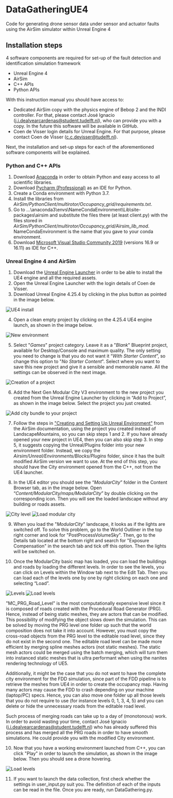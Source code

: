 # DataGatheringUE4
Code for generating drone sensor data under sensor and actuator faults using the AirSim simulator within Unreal Engine 4

## Installation steps

4 software components are required for set-up of the fault detection and identification simulation framework

* Unreal Engine 4
* AirSim
* C++ APIs
* Python APIs

With this instruction manual you should have access to:
* Dedicated AirSim copy with the physics engine of Bebop 2 and the INDI controller. 
For that, please contact José Ignacio ([j.i.dealvearcardenas@student.tudelft.nl](mailto:j.i.dealvearcardenas@student.tudelft.nl)), 
who can provide you with a copy. In the future this software will be available in GitHub.
* Coen de Visser login details for Unreal Engine. For that purpose, 
please contact Coen de Visser ([c.c.devisser@tudelft.nl](mailto:c.c.devisser@tudelft.nl)).

Next, the installation and set-up steps for each of the aforementioned software components will be explained.

### Python and C++ APIs

1. Download [Anaconda](https://www.anaconda.com/) in order to obtain Python and easy access to all scientific libraries.
2. Download [Pycharm (Professional)](https://www.jetbrains.com/pycharm/) as an IDE for Python.
3. Create a Conda environment with Python 3.7.
4. Install the libraries from *AirSim/PythonClient/multirotor/Occupancy_grid/requirements.txt*.
5. Go to ...\anaconda3\envs\NameCondaEnvironment\Lib\site-packages\airsim and substitute the files there
(at least client.py) with the files stored in *AirSim/PythonClient/multirotor/Occupancy_grid/Airsim_lib_mod*. 
NameCondaEnvironment is the name that you gave to your conda environment.
6. Download [Microsoft Visual Studio Community 2019](https://visualstudio.microsoft.com/vs/older-downloads/) (versions 16.9 or 16.11) as IDE for C++.


### Unreal Engine 4 and AirSim

1. Download the [Unreal Engine Launcher](https://www.unrealengine.com/en-US/download) in order to be able to install the UE4 engine and all the required assets.
2. Open the Unreal Engine Launcher with the login details of Coen de Visser.
3. Download Unreal Engine 4.25.4 by clicking in the plus button as pointed in the image below.

![UE4 install](Doc_images/Install_UE4.png)

4. Open a clean empty project by clicking on the 4.25.4 UE4 engine launch, as shown in the image below. 

![New environment](Doc_images/new_env.png)

5. Select "*Games*" project category. Leave it as a "*Blank*" Blueprint project, available for Desktop/Console and maximum quality. 
The only setting you need to change is that you do not want it “*With Starter Content*”, 
so change this option to "*No Starter Content*". Select where you want to save this new project and give it a sensible 
and memorable name. All the settings can be observed in the next image.

![Creation of a project](Doc_images/project_creation.PNG)

6. Add the Next Gen Modular City V3 environment to the new project you created from the Unreal Engine Launcher 
by clicking in “Add to Project”, as shown in the image below. Select the project you just created.

![Add city bundle to your project](Doc_images/add_city_bundle.png)

7. Follow the steps in ["Creating and Setting Up Unreal Environment"](https://microsoft.github.io/AirSim/unreal_custenv/) from the AirSim documentation, 
using the project you created instead of LandscapeMountains, so you can skip steps 1 and 2. 
If you have already opened your new project in UE4, then you can also skip step 3. In step 5, 
it suggests copying the Unreal/Plugins folder into your new environment folder.
Instead, we copy the *Airsim/Unreal/Environments/Blocks/Plugins* folder, 
since it has the built modified AirSim version we want to use. At the end of this step, you should
have the City environment opened from the C++, not from the UE4 launcher.
 
8. In the UE4 editor you should see the “*ModularCity*” folder in the Content Browser tab, as in the image below. 
Open “*Content/ModularCity/maps/ModularCity*” by double clicking on the corresponding icon. Then you will see the loaded
landscape without any building or roads assets.

![City level](Doc_images/city_level.png)
![Load modular city](Doc_images/load_modular_city.png)

9. When you load the "*ModularCity*" landscape, it looks as if the lights are switched off. To solve this problem, go to 
the World Outliner in the top right corner and look for "PostProcessVolumeSky". Then, go to the Details tab located
at the bottom right and search for "Exposure Compensation" in the search tab and tick off this option. Then the
lights will be switched on.

11. Once the ModularCity basic map has loaded, you can load the buildings and roads by loading the 
different levels. In order to see the levels, you can click on Levels within the Window tab next to the
Edit Tab. Then you can load each of the levels one by one by right clicking on each one and selecting
 “Load”. 

![Levels](Doc_images/levels.png)
![Load levels](Doc_images/load_levels.png)

<!---"MC_PRG_Road_Level" is the most computationally expensive level since it is composed of roads created 
 with the Procedural Road Generator (PRG). Hence, instead of being static meshes, they are actors that can be modified.
This possibility of modifying the object slows down the simulation. This can be solved by selecting multiple roads,
right on one of the selected roads and clicking on merge actors. By lumping multiple roads into a single object,
the draw calls to the same material (for instance, the asphalt colour) is reduced from the x number of selected
roads to 1.-->

"MC_PRG_Road_Level" is the most computationally expensive level since it is composed of roads created 
 with the Procedural Road Generator (PRG). Hence, instead of being static meshes, they are actors that can be modified.
This possibility of modifying the object slows down the simulation. This can be solved by moving the PRG level
one folder up such that the world composition does not take it into account. However, you must copy the cross-road
objects from the PRG level to the editable road level, since they do not exist in the second one. The editable road level can be made
more efficient by merging spline meshes actors (not static meshes). The static mesh actors could be merged using the 
batch merging, which will turn them into instanced static meshes that is ultra performant when using the
nanites rendering technology of UE5. 

Additionally, it might be the case that you do not want to have the complete city environment for the FDD
simulation, since part of the FDD pipeline is to retrieve the meshes from UE4 in order to create the 
occupancy map. Having many actors may cause the FDD to crash depending on your machine (laptop/PC) specs. Hence,
you can also move one folder up all those levels that you do not require to use (for instance levels 0, 1, 3, 4, 5)
and you can delete or hide the unnecessary roads from the editable road level.

Such process of merging roads can take up to a day of (monotonous) work. In order to avoid wasting your time, contact
José Ignacio ([j.i.dealvearcardenas@student.tudelft.nl](mailto:j.i.dealvearcardenas@student.tudelft.nl)) who
has already suffered this process and has merged all the PRG roads in order to have smooth simulations. He
could provide you with the modified City environment.

10. Now that you have a working environment launched from C++, you can click "Play" in order to launch the simulation, 
as shown in the image below. Then you should see a drone hovering.

![Load levels](Doc_images/play.png)

11. If you want to launch the data collection, first check whether the settings in user_input.py suit you.
The definition of each of the inputs can be read in the file. Once you are ready, run DataGathering.py.